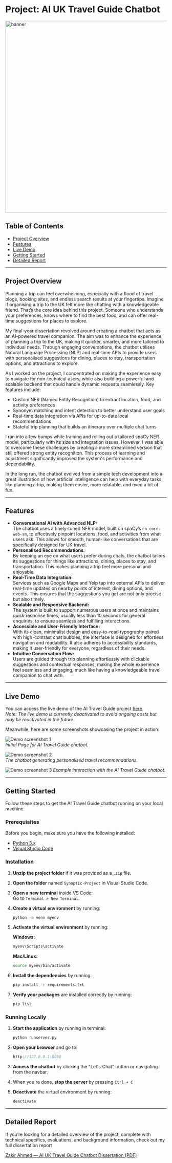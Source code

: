 ﻿# Project: AI UK Travel Guide Chatbot

<img src="assets/banner.gif" alt="banner" width="600">

## Table of Contents

- [Project Overview](#project-overview)
- [Features](#features)
- [Live Demo](#live-demo)
- [Getting Started](#getting-started)
- [Detailed Report](#detailed-report)

---

<h2 id="project-overview">Project Overview</h2>

Planning a trip can feel overwhelming, especially with a flood of travel blogs, booking sites, and endless search results at your fingertips. Imagine if organising a trip to the UK felt more like chatting with a knowledgeable friend. That’s the core idea behind this project. Someone who understands your preferences, knows where to find the best food, and can offer real-time suggestions for places to explore.

My final-year dissertation revolved around creating a chatbot that acts as an AI-powered travel companion. The aim was to enhance the experience of planning a trip to the UK, making it quicker, smarter, and more tailored to individual needs. Through engaging conversations, the chatbot utilises Natural Language Processing (NLP) and real-time APIs to provide users with personalised suggestions for dining, places to stay, transportation options, and attractions to explore.

As I worked on the project, I concentrated on making the experience easy to navigate for non-technical users, while also building a powerful and scalable backend that could handle dynamic requests seamlessly. Key features include:

- Custom NER (Named Entity Recognition) to extract location, food, and activity preferences
- Synonym matching and intent detection to better understand user goals
- Real-time data integration via APIs for up-to-date local recommendations
- Stateful trip planning that builds an itinerary over multiple chat turns

I ran into a few bumps while training and rolling out a tailored spaCy NER model, particularly with its size and integration issues. However, I was able to overcome these challenges by creating a more streamlined version that still offered strong entity recognition. This process of learning and adjustment significantly improved the system's performance and dependability.

In the long run, the chatbot evolved from a simple tech development into a great illustration of how artificial intelligence can help with everyday tasks, like planning a trip, making them easier, more relatable, and even a bit of fun.

---

<h2 id="features">Features</h2>

- **Conversational AI with Advanced NLP:** </br> The chatbot uses a finely-tuned NER model, built on spaCy’s `en-core-web-sm`, to effectively pinpoint locations, food, and activities from what users ask. This allows for smooth, human-like conversations that are specifically designed for UK travel. </br>
- **Personalised Recommendations:** </br> By keeping an eye on what users prefer during chats, the chatbot tailors its suggestions for things like attractions, dining, places to stay, and transportation. This makes planning a trip feel more personal and enjoyable. </br>
- **Real-Time Data Integration:** </br> Services such as Google Maps and Yelp tap into external APIs to deliver real-time updates on nearby points of interest, dining options, and events. This ensures that the suggestions you get are not only precise but also timely.
- **Scalable and Responsive Backend:** </br> The system is built to support numerous users at once and maintains quick response times, usually less than 10 seconds for general enquiries, to ensure seamless and fulfilling interactions.
- **Accessible and User-Friendly Interface:** </br> With its clean, minimalist design and easy-to-read typography paired with high-contrast chat bubbles, the interface is designed for effortless navigation and readability. It also adheres to accessibility standards, making it user-friendly for everyone, regardless of their needs.
- **Intuitive Conversation Flow:** </br> Users are guided through trip planning effortlessly with clickable suggestions and contextual responses, making the whole experience feel seamless and engaging, much like having a knowledgeable travel companion to chat with.

---

<h2 id="live-demo">Live Demo</h2>

You can access the live demo of the AI Travel Guide project [here](https://ai-travel-guide-30f005e79499.herokuapp.com/).  
*Note: The live demo is currently deactivated to avoid ongoing costs but may be reactivated in the future.*

Meanwhile, here are some screenshots showcasing the project in action:

![Demo screenshot 1](assets/demo-1.png)  
*Initial Page for AI Travel Guide chatbot.*

![Demo screenshot 2](assets/demo-2.png)  
*The chatbot generating personalised travel recommendations.*

![Demo screenshot 3](assets/demo-3.png) 
*Example interaction with the AI Travel Guide chatbot.*

---

<h2 id="getting-started">Getting Started</h2>

Follow these steps to get the AI Travel Guide chatbot running on your local machine.

### Prerequisites

Before you begin, make sure you have the following installed:

- [Python 3.x](https://www.python.org/downloads/)
- [Visual Studio Code](https://code.visualstudio.com/)

### Installation

1. **Unzip the project folder** if it was provided as a `.zip` file.
2. **Open the folder** named `Synoptic-Project` in Visual Studio Code.
3. **Open a new terminal** inside VS Code:  
   Go to `Terminal > New Terminal`.

4. **Create a virtual environment** by running:

   ```bash
   python -m venv myenv
   ```
5. **Activate the virtual environment** by running:

   **Windows:**
   ```bash
   myenv\Scripts\activate
   ```

   **Mac/Linux:**
   ```bash
   source myenv/bin/activate
   ```
6. **Install the dependencies** by running:

   ```bash
   pip install -r requirements.txt
   ```
7. **Verify your packages** are installed correctly by running:

   ```bash
   pip list
   ```

### Running Locally

1. **Start the application** by running in terminal:

   ```bash
   python runserver.py
   ```
2. **Open your browser** and go to:

   ```cpp
   http://127.0.0.1:8080
   ```
3. **Access the chatbot** by clicking the "Let's Chat" button or navigating from the navbar.
4. When you're done, **stop the server** by pressing `Ctrl + C`
5. **Deactivate** the virtual environment by running:

   ```bash
   deactivate
   ```

---

<h2 id="detailed-report">Detailed Report</h2>

If you’re looking for a detailed overview of the project, complete with technical specifics, evaluations, and background information, check out my full dissertation report

<a href="assets/Ahmed_Zakir_Report.pdf" target="_blank" rel="noopener noreferrer">
  Zakir Ahmed — AI UK Travel Guide Chatbot Dissertation (PDF)
</a>

